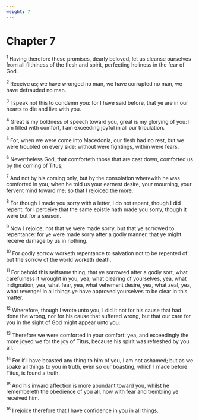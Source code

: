 ```yaml
---
weight: 7
---
```


# Chapter 7

<sup>1</sup> Having therefore these promises, dearly beloved, let us cleanse ourselves from all filthiness of the flesh and spirit, perfecting holiness in the fear of God. 

<sup>2</sup> Receive us; we have wronged no man, we have corrupted no man, we have defrauded no man. 

<sup>3</sup> I speak not this to condemn you: for I have said before, that ye are in our hearts to die and live with you. 

<sup>4</sup> Great is my boldness of speech toward you, great is my glorying of you: I am filled with comfort, I am exceeding joyful in all our tribulation. 

<sup>5</sup> For, when we were come into Macedonia, our flesh had no rest, but we were troubled on every side; without were fightings, within were fears. 

<sup>6</sup> Nevertheless God, that comforteth those that are cast down, comforted us by the coming of Titus; 

<sup>7</sup> And not by his coming only, but by the consolation wherewith he was comforted in you, when he told us your earnest desire, your mourning, your fervent mind toward me; so that I rejoiced the more. 

<sup>8</sup> For though I made you sorry with a letter, I do not repent, though I did repent: for I perceive that the same epistle hath made you sorry, though it were but for a season. 

<sup>9</sup> Now I rejoice, not that ye were made sorry, but that ye sorrowed to repentance: for ye were made sorry after a godly manner, that ye might receive damage by us in nothing. 

<sup>10</sup> For godly sorrow worketh repentance to salvation not to be repented of: but the sorrow of the world worketh death. 

<sup>11</sup> For behold this selfsame thing, that ye sorrowed after a godly sort, what carefulness it wrought in you, yea, what clearing of yourselves, yea, what indignation, yea, what fear, yea, what vehement desire, yea, what zeal, yea, what revenge! In all things ye have approved yourselves to be clear in this matter. 

<sup>12</sup> Wherefore, though I wrote unto you, I did it not for his cause that had done the wrong, nor for his cause that suffered wrong, but that our care for you in the sight of God might appear unto you. 

<sup>13</sup> Therefore we were comforted in your comfort: yea, and exceedingly the more joyed we for the joy of Titus, because his spirit was refreshed by you all. 

<sup>14</sup> For if I have boasted any thing to him of you, I am not ashamed; but as we spake all things to you in truth, even so our boasting, which I made before Titus, is found a truth. 

<sup>15</sup> And his inward affection is more abundant toward you, whilst he remembereth the obedience of you all, how with fear and trembling ye received him. 

<sup>16</sup> I rejoice therefore that I have confidence in you in all things. 


